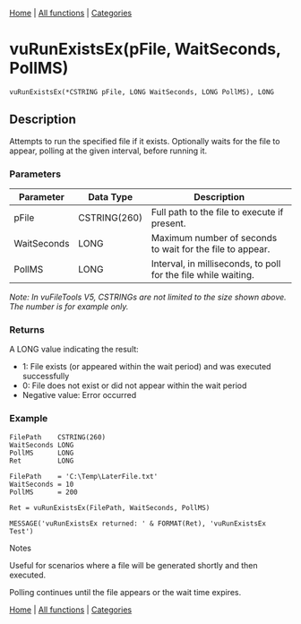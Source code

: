 [Home](../index.md) | [All functions](../all-functions.md) | [Categories](../categories/index.md)

# vuRunExistsEx(pFile, WaitSeconds, PollMS)

```Prototype
vuRunExistsEx(*CSTRING pFile, LONG WaitSeconds, LONG PollMS), LONG
```


## Description
Attempts to run the specified file if it exists. Optionally waits for the file to appear, polling at the given interval, before running it.

### Parameters

| Parameter    | Data Type    | Description                                                                 |
|--------------|--------------|-----------------------------------------------------------------------------|
| pFile        | CSTRING(260) | Full path to the file to execute if present.                                |
| WaitSeconds  | LONG         | Maximum number of seconds to wait for the file to appear.                   |
| PollMS       | LONG         | Interval, in milliseconds, to poll for the file while waiting.              |

_Note: In vuFileTools V5, CSTRINGs are not limited to the size shown above. The number is for example only._

### Returns
A LONG value indicating the result:

- 1: File exists (or appeared within the wait period) and was executed successfully  
- 0: File does not exist or did not appear within the wait period  
- Negative value: Error occurred  

### Example

```Clarion
FilePath    CSTRING(260)
WaitSeconds LONG
PollMS      LONG
Ret         LONG

FilePath    = 'C:\Temp\LaterFile.txt'
WaitSeconds = 10
PollMS      = 200

Ret = vuRunExistsEx(FilePath, WaitSeconds, PollMS)

MESSAGE('vuRunExistsEx returned: ' & FORMAT(Ret), 'vuRunExistsEx Test')

```
Notes

Useful for scenarios where a file will be generated shortly and then executed.

Polling continues until the file appears or the wait time expires.

[Home](../index.md) | [All functions](../all-functions.md) | [Categories](../categories/index.md)

